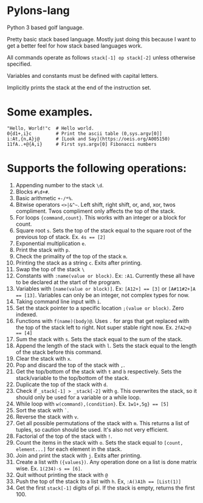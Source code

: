 # Pylons-lang
Python 3 based golf language.

Pretty basic stack based language. Mostly just doing this because I want to get a better feel for how stack based languages work.

All commands operate as follows `stack[-1] op stack[-2]` unless otherwise specified.

Variables and constants must be defined with capital letters.

Implicitly prints the stack at the end of the instruction set.

# Some examples.

    "Hello, World!"c  # Hello world.
    0{d1+,i}c         # Print the ascii table (0,sys.argv[0]]
    i:At,{n,A}j@      # [Look and Say](https://oeis.org/A005150)
    11fA..+@{A,i}     # First sys.argv[0] Fibonacci numbers


# Supports the following operations:

1. Appending number to the stack `\d`.
1. Blocks `#\d+#`.
1. Basic arithmetic `+-/*%`.
1. Bitwise operators `<>|&^~`. Left shift, right shift, or, and, xor, twos compliment. Twos compliment only affects the top of the stack. 
1. For loops `{command,count}`. This works with an integer or a block for count.
1. Square root `s`. Sets the top of the stack equal to the square root of the previous top of stack. Ex. `4s == [2]`
1. Exponential multiplication `e`. 
1. Print the stack with `p`.
1. Check the primality of the top of the stack `m`.
1. Printing the stack as a string `c`. Exits after printing.
1. Swap the top of the stack `\`
1. Constants with `:name(value or block)`. Ex: `:A1`. Currently these all have to be declared at the start of the program.
1. Variables with `[name(value or block)]`. Ex: `[A12+] == [3]` or `[A#11#2+]A == [13]`. Variables can only be an integer, not complex types for now.
1. Taking command line input with `i`.
1. Set the stack pointer to a specific location `;(value or block)`. Zero indexed.
1. Functions with `f(name)(body)@`. Uses `.` for args that get replaced with the top of the stack left to right. Not super stable right now. Ex. `2fA2+@ == [4]` 
1. Sum the stack with `s`. Sets the stack equal to the sum of the stack.
1. Append the length of the stack with `l`. Sets the stack equal to the length of the stack before this command.
1. Clear the stack with `x`.
1. Pop and discard the top of the stack with `,`.
1. Get the top/bottom of the stack with `t` and `b` respectively. Sets the stack/variable to the top/bottom of the stack.
1. Duplicate the top of the stack with `d`.
1. Check if `_stack[-1] > _stack[-2]` with `g`. This overwrites the stack, so it should only be used for a variable or a while loop.
1. While loop with `w(command),(condition}`. Ex. `1w1+,5g} == [5]`
1. Sort the stack with <code>`</code>.
1. Reverse the stack with `v`.
1. Get all possible permutations of the stack with `m`. This returns a list of tuples, so caution should be used. It's also not very efficient.
1. Factorial of the top of the stack with `!`. 
1. Count the items in the stack with `o`. Sets the stack equal to `[count, element...]` for each element in the stack.
1. Join and print the stack with `j`. Exits after printing.
1. Create a list with `({values})`. Any operation done on a list is done matrix wise. Ex. `1(234)-s == [6]`.
1. Quit without printing the stack with `@`
1. Push the top of the stack to a list with `h`. Ex, `:A()A1h == [List(1)]` 
1. Get the first `stack[-1]` digits of pi. If the stack is empty, returns the first 100.
 